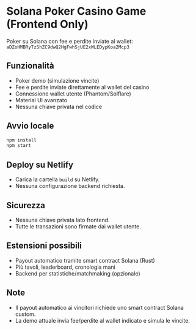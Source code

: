 # Solana Poker Casino Game (Frontend Only)

Poker su Solana con fee e perdite inviate al wallet: `aDZoHMBRyTzShZC9dwQ2HgFwhSjUE2xWLEDypKoa2Mcp3`

## Funzionalità
- Poker demo (simulazione vincite)
- Fee e perdite inviate direttamente al wallet del casino
- Connessione wallet utente (Phantom/Solflare)
- Material UI avanzato
- Nessuna chiave privata nel codice

## Avvio locale

```bash
npm install
npm start
```

## Deploy su Netlify

- Carica la cartella `build` su Netlify.
- Nessuna configurazione backend richiesta.

## Sicurezza

- Nessuna chiave privata lato frontend.
- Tutte le transazioni sono firmate dai wallet utente.

## Estensioni possibili

- Payout automatico tramite smart contract Solana (Rust)
- Più tavoli, leaderboard, cronologia mani
- Backend per statistiche/matchmaking (opzionale)

## Note

- Il payout automatico ai vincitori richiede uno smart contract Solana custom.
- La demo attuale invia fee/perdite al wallet indicato e simula le vincite.
